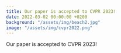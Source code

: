 ```yaml
---
title: Our paper is accepted to CVPR 2023!
date: 2022-03-02 00:00:00 +0200
background: "/assets/img/beach2.jpg"
image: "/assets/img/cvpr2022.png"
---
```


Our paper is accepted to CVPR 2023!
